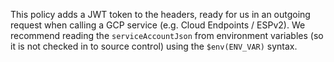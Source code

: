 This policy adds a JWT token to the headers, ready for us in an outgoing request when calling a GCP service (e.g. Cloud Endpoints / ESPv2). We recommend reading the `serviceAccountJson` from environment variables (so it is not checked in to source control) using the `$env(ENV_VAR)` syntax.

